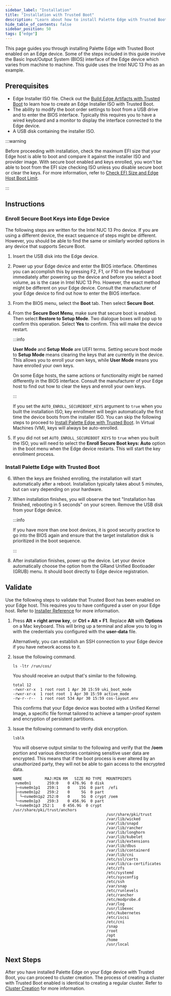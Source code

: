 ```yaml
---
sidebar_label: "Installation"
title: "Installation with Trusted Boot"
description: "Learn about how to install Palette Edge with Trusted Boot on your Edge device."
hide_table_of_contents: false
sidebar_position: 50
tags: ["edge"]
---
```


This page guides you through installing Palette Edge with Trusted Boot enabled on an Edge device. Some of the steps
included in this guide involve the Basic Input/Output System (BIOS) interface of the Edge device which varies from
machine to machine. This guide uses the Intel NUC 13 Pro as an example.

## Prerequisites

- Edge Installer ISO file. Check out the [Build Edge Artifacts with Trusted Boot](../edgeforge/build-trusted-iso.md) to
  learn how to create an Edge Installer ISO with Trusted Boot.
- The ability to modify the boot order settings to boot from a USB drive and to enter the BIOS interface. Typically this
  requires you to have a wired keyboard and a monitor to display the interface connected to the Edge device.
- A USB disk containing the installer ISO.

:::warning

Before proceeding with installation, check the maximum EFI size that your Edge host is able to boot and compare it
against the installer ISO and provider image. With secure boot enabled and keys enrolled, you won't be able to boot from
the EFI size checking ISO unless you disable secure boot or clear the keys. For more information, refer to
[Check EFI Size and Edge Host Boot Limit](../edgeforge/check-efi-limit.md).

:::

## Instructions

### Enroll Secure Boot Keys into Edge Device

The following steps are written for the Intel NUC 13 Pro device. If you are using a different device, the exact sequence
of steps might be different. However, you should be able to find the same or similarly worded options in any device that
supports Secure Boot.

1. Insert the USB disk into the Edge device.

2. Power up your Edge device and enter the BIOS interface. Oftentimes you can accomplish this by pressing F2, F1, or F10
   on the keyboard immediately after powering up the device and before you select a boot volume, as is the case in Intel
   NUC 13 Pro. However, the exact method might be different on your Edge device. Consult the manufacturer of your Edge
   device to find out how to enter the BIOS interface.

3. From the BIOS menu, select the **Boot** tab. Then select **Secure Boot**.

4. From the **Secure Boot Menu**, make sure that secure boot is enabled. Then select **Restore to Setup Mode**. Two
   dialogue boxes will pop up to confirm this operation. Select **Yes** to confirm. This will make the device restart.

   :::info

   **User Mode** and **Setup Mode** are UEFI terms. Setting secure boot mode to **Setup Mode** means clearing the keys
   that are currently in the device. This allows you to enroll your own keys, while **User Mode** means you have
   enrolled your own keys.

   On some Edge hosts, the same actions or functionality might be named differently in the BIOS interface. Consult the
   manufacturer of your Edge host to find out how to clear the keys and enroll your own keys.

   :::

   If you set the `AUTO_ENROLL_SECUREBOOT_KEYS` argument to `true` when you built the installation ISO, key enrollment
   will begin automatically the first time the device boots from the installer ISO. You can skip the following steps to
   proceed to [Install Palette Edge with Trusted Boot](#install-palette-edge-with-trusted-boot). In Virtual Machines
   (VM), keys will always be auto-enrolled.

5. If you did not set `AUTO_ENROLL_SECUREBOOT_KEYS` to `true` when you built the ISO, you will need to select the
   **Enroll Secure Boot keys: Auto** option in the boot menu when the Edge device restarts. This will start the key
   enrollment process.

### Install Palette Edge with Trusted Boot

6. When the keys are finished enrolling, the installation will start automatically after a reboot. Installation
   typically takes about 5 minutes, but can vary depending on your hardware.

7. When installation finishes, you will observe the text "Installation has finished, rebooting in 5 seconds" on your
   screen. Remove the USB disk from your Edge device.

   :::info

   If you have more than one boot devices, it is good security practice to go into the BIOS again and ensure that the
   target installation disk is prioritized in the boot sequence.

   :::

8. After installation finishes, power up the device. Let your device automatically choose the option from the GRand
   Unified Bootloader (GRUB) menu. It should boot directly to Edge device registration.

## Validate

Use the following steps to validate that Trusted Boot has been enabled on your Edge host. This requires you to have
configured a user on your Edge host. Refer to [Installer Reference](../../edge-configuration/installer-reference.md) for
more information.

1. Press **Alt + right arrow key**, or **Ctrl + Alt + F1**. Replace **Alt** with **Options** on a Mac keyboard. This
   will bring up a terminal and allow you to log in with the credentials you configured with the **user-data** file.

   Alternatively, you can establish an SSH connection to your Edge device if you have network access to it.

2. Issue the following command.

   ```shell
   ls -ltr /run/cos/
   ```

   You should receive an output that's similar to the following.

   ```
   total 12
   -rwxr-xr-x  1 root root 1 Apr 30 15:59 uki_boot_mode
   -rwxr-xr-x  1 root root  1 Apr 30 15:59 active_mode
   -rw-r--r--  1 root root 534 Apr 30 15:59 cos-layout.env
   ```

   This confirms that your Edge device was booted with a Unified Kernel Image, a specific file format tailored to
   achieve a tamper-proof system and encryption of persistent partitions.

3. Issue the following command to verify disk encryption.

   ```shell
   lsblk
   ```

   You will observe output similar to the following and verify that the **/oem** portion and various directories
   containing sensitive user data are encrypted. This means that if the boot process is ever altered by an unauthorized
   party, they will not be able to gain access to the encrypted data.

   ```hideClipboard
   NAME          MAJ:MIN RM   SIZE RO TYPE  MOUNTPOINTS
    nvme0n1       259:0    0 476.9G  0 disk
    ├─nvme0n1p1   259:1    0    15G  0 part  /efi
    ├─nvme0n1p2   259:2    0     5G  0 part
    │ └─nvme0n1p2 252:0    0     5G  0 crypt /oem
    └─nvme0n1p3   259:3    0 456.9G  0 part
    └─nvme0n1p3 252:1    0 456.9G  0 crypt /usr/share/pki/trust/anchors
                                            /usr/share/pki/trust
                                            /var/lib/wicked
                                            /var/lib/snapd
                                            /var/lib/rancher
                                            /var/lib/longhorn
                                            /var/lib/kubelet
                                            /var/lib/extensions
                                            /var/lib/dbus
                                            /var/lib/containerd
                                            /var/lib/cni
                                            /etc/ssl/certs
                                            /var/lib/ca-certificates
                                            /etc/zfs
                                            /etc/systemd
                                            /etc/sysconfig
                                            /etc/ssh
                                            /var/snap
                                            /etc/runlevels
                                            /etc/rancher
                                            /etc/modprobe.d
                                            /var/log
                                            /usr/libexec
                                            /etc/kubernetes
                                            /etc/iscsi
                                            /etc/cni
                                            /snap
                                            /root
                                            /opt
                                            /home
                                            /usr/local
   ```

## Next Steps

After you have installed Palette Edge on your Edge device with Trusted Boot, you can proceed to cluster creation. The
process of creating a cluster with Trusted Boot enabled is identical to creating a regular cluster. Refer to
[Cluster Creation](../../site-deployment/site-installation/cluster-deployment.md) for more information.
